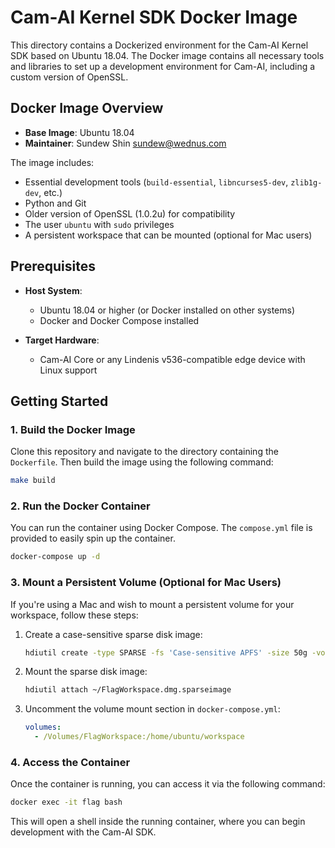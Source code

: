 
# Cam-AI Kernel SDK Docker Image

This directory contains a Dockerized environment for the Cam-AI Kernel SDK based on Ubuntu 18.04. The Docker image contains all necessary tools and libraries to set up a development environment for Cam-AI, including a custom version of OpenSSL.

## Docker Image Overview
- **Base Image**: Ubuntu 18.04
- **Maintainer**: Sundew Shin <sundew@wednus.com>

The image includes:
- Essential development tools (`build-essential`, `libncurses5-dev`, `zlib1g-dev`, etc.)
- Python and Git
- Older version of OpenSSL (1.0.2u) for compatibility
- The user `ubuntu` with `sudo` privileges
- A persistent workspace that can be mounted (optional for Mac users)

## Prerequisites
- **Host System**:
  - Ubuntu 18.04 or higher (or Docker installed on other systems)
  - Docker and Docker Compose installed

- **Target Hardware**:
  - Cam-AI Core or any Lindenis v536-compatible edge device with Linux support

## Getting Started

### 1. Build the Docker Image

Clone this repository and navigate to the directory containing the `Dockerfile`. Then build the image using the following command:

```bash
make build
```

### 2. Run the Docker Container

You can run the container using Docker Compose. The `compose.yml` file is provided to easily spin up the container.

```bash
docker-compose up -d
```

### 3. Mount a Persistent Volume (Optional for Mac Users)

If you're using a Mac and wish to mount a persistent volume for your workspace, follow these steps:

1. Create a case-sensitive sparse disk image:

   ```bash
   hdiutil create -type SPARSE -fs 'Case-sensitive APFS' -size 50g -volname FlagWorkspace ~/FlagWorkspace.dmg
   ```

2. Mount the sparse disk image:

   ```bash
   hdiutil attach ~/FlagWorkspace.dmg.sparseimage
   ```

3. Uncomment the volume mount section in `docker-compose.yml`:

   ```yaml
   volumes:
     - /Volumes/FlagWorkspace:/home/ubuntu/workspace
   ```

### 4. Access the Container

Once the container is running, you can access it via the following command:

```bash
docker exec -it flag bash
```

This will open a shell inside the running container, where you can begin development with the Cam-AI SDK.
